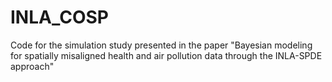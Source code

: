 # INLA_COSP
Code for the simulation study presented in the paper "Bayesian modeling for spatially misaligned health and air pollution data through the INLA-SPDE approach"
